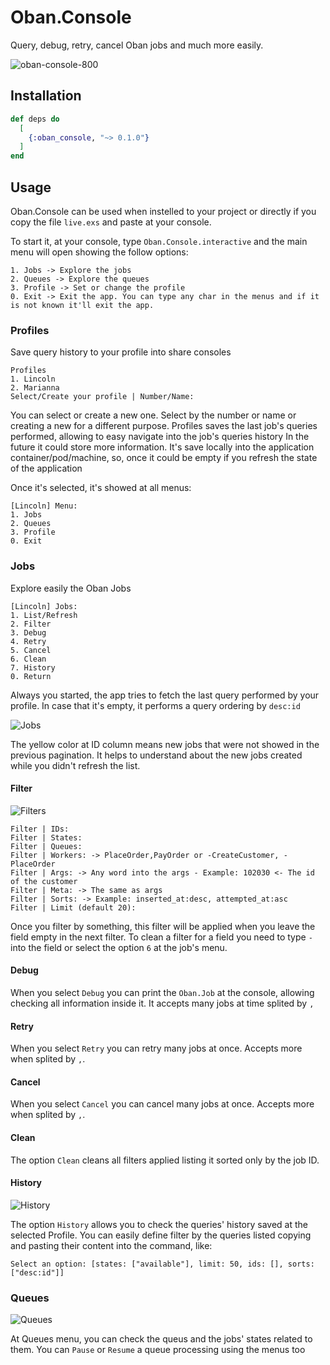 # Oban.Console

Query, debug, retry, cancel Oban jobs and much more easily.

![oban-console-800](https://github.com/user-attachments/assets/07a18917-e5dc-40ab-9dc7-2b102fc22616)

## Installation

```elixir
def deps do
  [
    {:oban_console, "~> 0.1.0"}
  ]
end
```

## Usage

Oban.Console can be used when instelled to your project or directly if you copy the file `live.exs` and paste at your console.

To start it, at your console, type `Oban.Console.interactive` and the main menu will open showing the follow options:

```
1. Jobs -> Explore the jobs
2. Queues -> Explore the queues
3. Profile -> Set or change the profile
0. Exit -> Exit the app. You can type any char in the menus and if it is not known it'll exit the app.
```

### Profiles
Save query history to your profile into share consoles

```
Profiles
1. Lincoln
2. Marianna
Select/Create your profile | Number/Name:
```

You can select or create a new one. Select by the number or name or creating a new for a different purpose.
Profiles saves the last job's queries performed, allowing to easy navigate into the job's queries history
In the future it could store more information.
It's save locally into the application container/pod/machine, so, once it could be empty if you refresh the state of the application

Once it's selected, it's showed at all menus:

```
[Lincoln] Menu:
1. Jobs
2. Queues
3. Profile
0. Exit
```

### Jobs
Explore easily the Oban Jobs

```
[Lincoln] Jobs:
1. List/Refresh
2. Filter
3. Debug
4. Retry
5. Cancel
6. Clean
7. History
0. Return
```

Always you started, the app tries to fetch the last query performed by your profile. In case that it's empty, it performs a query ordering by `desc:id`

![Jobs](https://github.com/user-attachments/assets/e390cfd1-ec79-45bf-9a3f-2ad5bf74768d)

The yellow color at ID column means new jobs that were not showed in the previous pagination. It helps to understand about the new jobs created while you didn't refresh the list.

#### Filter

![Filters](https://github.com/user-attachments/assets/ffa35271-4a46-4c78-ab3e-e8bf9fd72aa7)

```
Filter | IDs:
Filter | States:
Filter | Queues:
Filter | Workers: -> PlaceOrder,PayOrder or -CreateCustomer, -PlaceOrder
Filter | Args: -> Any word into the args - Example: 102030 <- The id of the customer
Filter | Meta: -> The same as args
Filter | Sorts: -> Example: inserted_at:desc, attempted_at:asc
Filter | Limit (default 20):
```

Once you filter by something, this filter will be applied when you leave the field empty in the next filter.
To clean a filter for a field you need to type `-` into the field or select the option `6` at the job's menu.

#### Debug

When you select `Debug` you can print the `Oban.Job` at the console, allowing checking all information inside it. It accepts many jobs at time splited by `,`

#### Retry

When you select `Retry` you can retry many jobs at once. Accepts more when splited by `,`.

#### Cancel

When you select `Cancel` you can cancel many jobs at once. Accepts more when splited by `,`.

#### Clean

The option `Clean` cleans all filters applied listing it sorted only by the job ID.

#### History

![History](https://github.com/user-attachments/assets/9178012b-df83-4cd0-ae76-0f2be43f890b)

The option `History` allows you to check the queries' history saved at the selected Profile. You can easily define filter by the queries listed copying and pasting their content into the command, like:

```
Select an option: [states: ["available"], limit: 50, ids: [], sorts: ["desc:id"]]
```

### Queues

![Queues](https://github.com/user-attachments/assets/ef8d288f-c09b-4f0e-9846-4e72398601f4)

At Queues menu, you can check the queus and the jobs' states related to them. You can `Pause` or `Resume` a queue processing using the menus too
